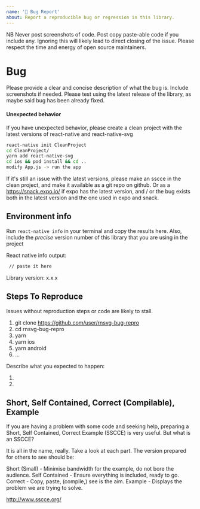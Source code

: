 ```yaml
---
name: '🐛 Bug Report'
about: Report a reproducible bug or regression in this library.
---
```


NB Never post screenshots of code. Post copy paste-able code if you include any.
Ignoring this will likely lead to direct closing of the issue.
Please respect the time and energy of open source maintainers.

# Bug

Please provide a clear and concise description of what the bug is.
Include screenshots if needed.
Please test using the latest release of the library, as maybe said bug has been already fixed.

#### Unexpected behavior

If you have unexpected behavior, please create a clean project with the latest versions of react-native and react-native-svg

```bash
react-native init CleanProject
cd CleanProject/
yarn add react-native-svg
cd ios && pod install && cd ..
modify App.js -> run the app
```

If it's still an issue with the latest versions,
please make an sscce in the clean project,
and make it available as a git repo on github.
Or as a https://snack.expo.io/ if expo has the latest version,
and / or the bug exists both in the latest version and the one used in expo and snack.

## Environment info

Run `react-native info` in your terminal and copy the results here. Also, include the *precise* version number of this library that you are using in the project


React native info output:

```bash
 // paste it here
```

Library version: x.x.x

## Steps To Reproduce

Issues without reproduction steps or code are likely to stall.

1. git clone https://github.com/user/rnsvg-bug-repro
2. cd rnsvg-bug-repro
3. yarn
4. yarn ios
5. yarn android
6. ...

Describe what you expected to happen:

1.
2.

## Short, Self Contained, Correct (Compilable), Example

If you are having a problem with some code and seeking help, preparing a Short, Self Contained, Correct Example (SSCCE) is very useful. But what is an SSCCE?

It is all in the name, really. Take a look at each part. The version prepared for others to see should be:

Short (Small) - Minimise bandwidth for the example, do not bore the audience.
Self Contained - Ensure everything is included, ready to go.
Correct - Copy, paste, (compile,) see is the aim.
Example - Displays the problem we are trying to solve.

http://www.sscce.org/
